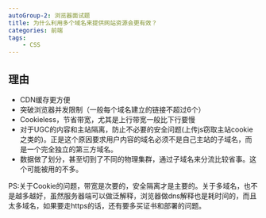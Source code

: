 ```yaml
---
autoGroup-2: 浏览器面试题
title: 为什么利用多个域名来提供网站资源会更有效？
categories: 前端
tags:
    - CSS
---
```


## 理由

- CDN缓存更方便
- 突破浏览器并发限制（一般每个域名建立的链接不超过6个）
- Cookieless，节省带宽，尤其是上行带宽一般比下行要慢
- 对于UGC的内容和主站隔离，防止不必要的安全问题(上传js窃取主站cookie之类的)。正是这个原因要求用户内容的域名必须不是自己主站的子域名，而是一个完全独立的第三方域名。
- 数据做了划分，甚至切到了不同的物理集群，通过子域名来分流比较省事。这个可能被用的不多。

PS:关于Cookie的问题，带宽是次要的，安全隔离才是主要的。关于多域名，也不是越多越好，虽然服务器端可以做泛解释，浏览器做dns解释也是耗时间的，而且太多域名，如果要走https的话，还有要多买证书和部署的问题。